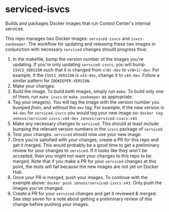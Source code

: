 serviced-isvcs
==============

Builds and packages Docker images that run Control Center's internal services.

This repo manages two Docker images: `serviced-isvcs` and `isvcs-zookeeper`. The 
workflow for updating and releasing these two images in conjunction with 
necessary `serviced` changes should progress thus:

1. In the makefile, bump the version number of the images you're updating. If 
you're only updating `serviced-isvcs`, you will bump `ISVCS_VERSION` such that 
it is changed from `v(N)-dev` to `v(N+1)-dev`. For example, if the 
`ISVCS_VERSION` is `v43-dev`, change it to `v44-dev`. Follow a similar pattern 
for `ZOOKEEPER-VERSION`.
2. Make your changes.
3. Build the image. To build both images, simply run `make`. To build only one
of them, run `make isvcs` or `make zookeeper` as appropriate.
4. Tag your image(s). You will tag the image with the version number you bumped 
_from_, and without the `dev` tag. For example, if the new version is `44-dev` 
for `serviced-isvcs` you would tag your new image so: 
`docker tag zenoss/serviced-isvcs:v44-dev zenoss/serviced-isvcs:v43`.
5. Make any necessary changes to `serviced`. This should at least include 
bumping the relevant version numbers in the `isvcs` package of `serviced`.
6. Test your changes. `serviced` should now use your new image.
7. Once you're satisfied with your changes, create a PR for this repo and get it 
merged. This would probably be a good time to get a preliminary review for your 
changes to `serviced`. If it looks like they won't be accepted, then you might 
not want your changes to this repo to be merged. Note that if you make a PR for 
your `serviced` changes at this point, the tests will fail because the new 
images are not yet on Docker Hub.
8. Once your PR is merged, push your images. To continue with the example above: 
`docker push zenoss/serviced-isvcs:v43`. Only push the images you've changed.
9. Create a PR for your `serviced` changes and get it reviewed & merged. See 
step seven for a note about getting a preliminary review of this change before 
pushing your images.
